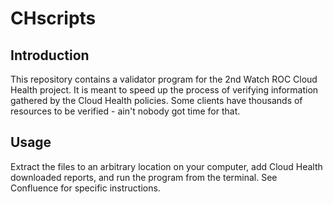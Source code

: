 
# CHscripts

## Introduction

This repository contains a validator program for the 2nd Watch ROC Cloud Health project. It is meant to speed up the process of verifying information gathered by the Cloud Health policies. Some clients have thousands of resources to be verified - ain't nobody got time for that.

## Usage

Extract the files to an arbitrary location on your computer, add Cloud Health downloaded reports, and run the program from the terminal. See Confluence for specific instructions.